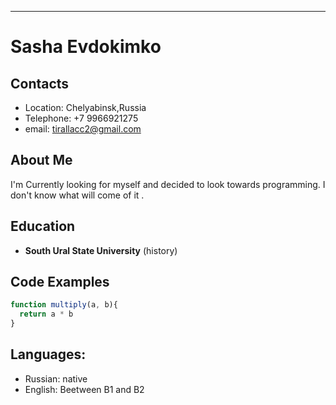 *************************
# Sasha Evdokimko

## Contacts 
* Location: Chelyabinsk,Russia
* Telephone: +7 9966921275
* email: tirallacc2@gmail.com

## About Me

I'm Currently looking for myself and decided to look towards programming. I don't know what will come of it .

## Education
* **South Ural State University** (history) 
  
## Code Examples
```js
function multiply(a, b){
  return a * b
}

```
## Languages:
* Russian: native
* English: Beetween B1 and B2





